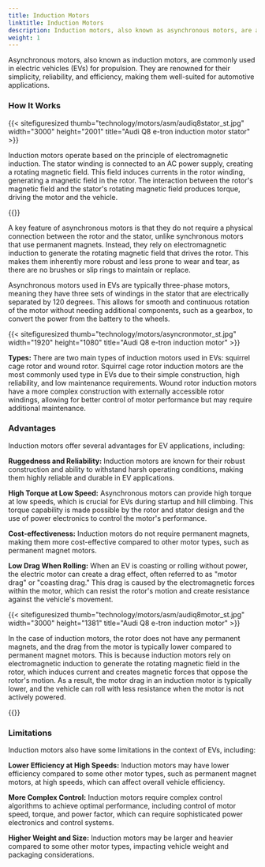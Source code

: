 ```yaml
---
title: Induction Motors
linktitle: Induction Motors
description: Induction motors, also known as asynchronous motors, are a type of electric motor that is widely used in electric vehicles (EVs) for their unique characteristics and advantages. 
weight: 1
---
```

<!-- markdownlint-disable MD033 -->

Asynchronous motors, also known as induction motors, are commonly used in electric vehicles (EVs) for propulsion. They are renowned for their simplicity, reliability, and efficiency, making them well-suited for automotive applications.

### How It Works

{{< sitefiguresized thumb="technology/motors/asm/audiq8stator_st.jpg" width="3000" height="2001" title="Audi Q8 e-tron induction motor stator" >}}

Induction motors operate based on the principle of electromagnetic induction. The stator winding is connected to an AC power supply, creating a rotating magnetic field. This field induces currents in the rotor winding, generating a magnetic field in the rotor. The interaction between the rotor's magnetic field and the stator's rotating magnetic field produces torque, driving the motor and the vehicle.

{{<evkxdisplayaddarticle />}}

A key feature of asynchronous motors is that they do not require a physical connection between the rotor and the stator, unlike synchronous motors that use permanent magnets. Instead, they rely on electromagnetic induction to generate the rotating magnetic field that drives the rotor. This makes them inherently more robust and less prone to wear and tear, as there are no brushes or slip rings to maintain or replace.

Asynchronous motors used in EVs are typically three-phase motors, meaning they have three sets of windings in the stator that are electrically separated by 120 degrees. This allows for smooth and continuous rotation of the motor without needing additional components, such as a gearbox, to convert the power from the battery to the wheels.

{{< sitefiguresized thumb="technology/motors/asyncronmotor_st.jpg" width="1920" height="1080" title="Audi Q8 e-tron induction motor" >}}

**Types:** There are two main types of induction motors used in EVs: squirrel cage rotor and wound rotor. Squirrel cage rotor induction motors are the most commonly used type in EVs due to their simple construction, high reliability, and low maintenance requirements. Wound rotor induction motors have a more complex construction with externally accessible rotor windings, allowing for better control of motor performance but may require additional maintenance.

### Advantages

Induction motors offer several advantages for EV applications, including:

**Ruggedness and Reliability:** Induction motors are known for their robust construction and ability to withstand harsh operating conditions, making them highly reliable and durable in EV applications.

**High Torque at Low Speed:** Asynchronous motors can provide high torque at low speeds, which is crucial for EVs during startup and hill climbing. This torque capability is made possible by the rotor and stator design and the use of power electronics to control the motor's performance.

**Cost-effectiveness:** Induction motors do not require permanent magnets, making them more cost-effective compared to other motor types, such as permanent magnet motors.

**Low Drag When Rolling:** When an EV is coasting or rolling without power, the electric motor can create a drag effect, often referred to as "motor drag" or "coasting drag." This drag is caused by the electromagnetic forces within the motor, which can resist the rotor's motion and create resistance against the vehicle's movement.

{{< sitefiguresized thumb="technology/motors/asm/audiq8motor_st.jpg" width="3000" height="1381" title="Audi Q8 e-tron induction motor" >}}

In the case of induction motors, the rotor does not have any permanent magnets, and the drag from the motor is typically lower compared to permanent magnet motors. This is because induction motors rely on electromagnetic induction to generate the rotating magnetic field in the rotor, which induces current and creates magnetic forces that oppose the rotor's motion. As a result, the motor drag in an induction motor is typically lower, and the vehicle can roll with less resistance when the motor is not actively powered.

{{<evkxdisplayaddarticle />}}

### Limitations

Induction motors also have some limitations in the context of EVs, including:

**Lower Efficiency at High Speeds:** Induction motors may have lower efficiency compared to some other motor types, such as permanent magnet motors, at high speeds, which can affect overall vehicle efficiency.

**More Complex Control:** Induction motors require complex control algorithms to achieve optimal performance, including control of motor speed, torque, and power factor, which can require sophisticated power electronics and control systems.

**Higher Weight and Size:** Induction motors may be larger and heavier compared to some other motor types, impacting vehicle weight and packaging considerations.
